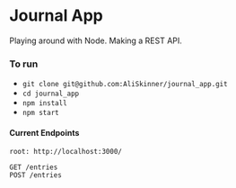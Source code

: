 # Journal App

Playing around with Node. Making a REST API.

### To run
* `git clone git@github.com:AliSkinner/journal_app.git`
* `cd journal_app`
* `npm install`
* `npm start`

#### Current Endpoints


```
root: http://localhost:3000/

GET /entries
POST /entries

```
